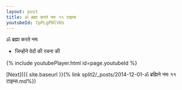 ```yaml
---
layout: post
title: ॐ ब्रह्मा करते नमः ११ टाइम्स
youtubeId: 7pPLgPNlV0s
---
```

 
 
 ॐ ब्रह्मा करते नमः  
 
 -  जिन्होंने वेदों की रचना की 
 
  
 
  
 
 
 
 
 
 


{% include youtubePlayer.html id=page.youtubeId %}
 
[Next]({{ site.baseurl }}{% link  split2/_posts/2014-12-01-ॐ ब्रह्मिने नमः ११ टाइम्स.md%})
 
